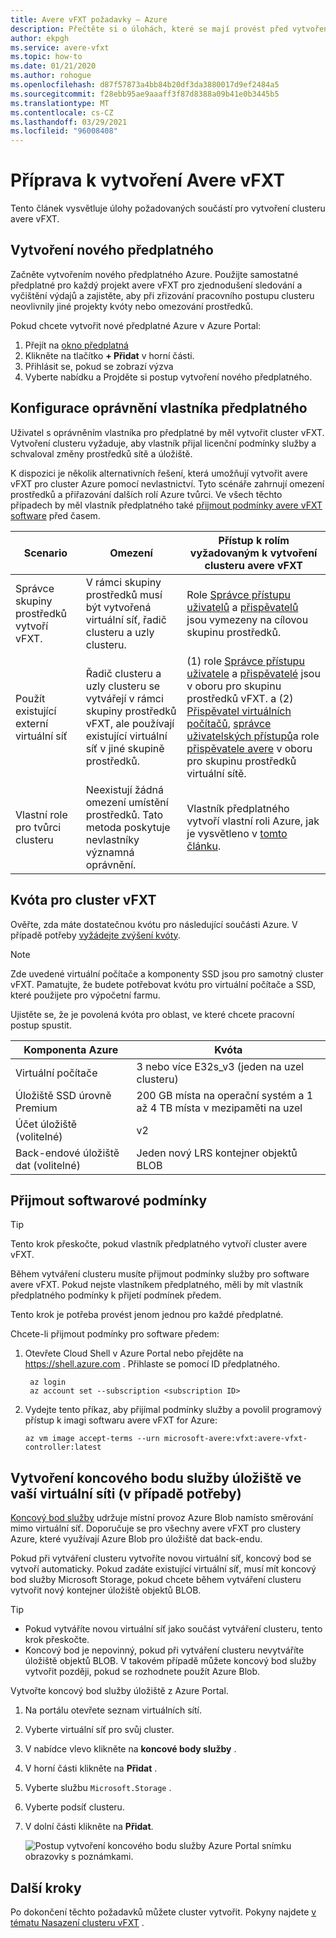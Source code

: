 ```yaml
---
title: Avere vFXT požadavky – Azure
description: Přečtěte si o úlohách, které se mají provést před vytvořením clusteru v avere vFXT pro Azure, včetně práce s předplatnými, kvótami a koncovými body služby úložiště.
author: ekpgh
ms.service: avere-vfxt
ms.topic: how-to
ms.date: 01/21/2020
ms.author: rohogue
ms.openlocfilehash: d87f57873a4bb84b20df3da3880017d9ef2484a5
ms.sourcegitcommit: f28ebb95ae9aaaff3f87d8388a09b41e0b3445b5
ms.translationtype: MT
ms.contentlocale: cs-CZ
ms.lasthandoff: 03/29/2021
ms.locfileid: "96008408"
---
```

# <a name="prepare-to-create-the-avere-vfxt"></a>Příprava k vytvoření Avere vFXT

Tento článek vysvětluje úlohy požadovaných součástí pro vytvoření clusteru avere vFXT.

## <a name="create-a-new-subscription"></a>Vytvoření nového předplatného

Začněte vytvořením nového předplatného Azure. Použijte samostatné předplatné pro každý projekt avere vFXT pro zjednodušení sledování a vyčištění výdajů a zajistěte, aby při zřizování pracovního postupu clusteru neovlivnily jiné projekty kvóty nebo omezování prostředků.

Pokud chcete vytvořit nové předplatné Azure v Azure Portal:

1. Přejít na [okno předplatná](https://ms.portal.azure.com/#blade/Microsoft_Azure_Billing/SubscriptionsBlade)
1. Klikněte na tlačítko **+ Přidat** v horní části.
1. Přihlásit se, pokud se zobrazí výzva
1. Vyberte nabídku a Projděte si postup vytvoření nového předplatného.

## <a name="configure-subscription-owner-permissions"></a>Konfigurace oprávnění vlastníka předplatného

Uživatel s oprávněním vlastníka pro předplatné by měl vytvořit cluster vFXT. Vytvoření clusteru vyžaduje, aby vlastník přijal licenční podmínky služby a schvaloval změny prostředků sítě a úložiště.

K dispozici je několik alternativních řešení, která umožňují vytvořit avere vFXT pro cluster Azure pomocí nevlastnictví. Tyto scénáře zahrnují omezení prostředků a přiřazování dalších rolí Azure tvůrci. Ve všech těchto případech by měl vlastník předplatného také [přijmout podmínky avere vFXT software](#accept-software-terms) před časem.

| Scenario | Omezení | Přístup k rolím vyžadovaným k vytvoření clusteru avere vFXT |
|----------|--------|-------|
| Správce skupiny prostředků vytvoří vFXT. | V rámci skupiny prostředků musí být vytvořená virtuální síť, řadič clusteru a uzly clusteru. | Role [Správce přístupu uživatelů](../role-based-access-control/built-in-roles.md#user-access-administrator) a [přispěvatelů](../role-based-access-control/built-in-roles.md#contributor) jsou vymezeny na cílovou skupinu prostředků. |
| Použít existující externí virtuální síť | Řadič clusteru a uzly clusteru se vytvářejí v rámci skupiny prostředků vFXT, ale používají existující virtuální síť v jiné skupině prostředků. | (1) role [Správce přístupu uživatele](../role-based-access-control/built-in-roles.md#user-access-administrator) a [přispěvatelé](../role-based-access-control/built-in-roles.md#contributor) jsou v oboru pro skupinu prostředků vFXT. a (2) [Přispěvatel virtuálních počítačů](../role-based-access-control/built-in-roles.md#virtual-machine-contributor), [správce uživatelských přístupů](../role-based-access-control/built-in-roles.md#user-access-administrator)a role [přispěvatele avere](../role-based-access-control/built-in-roles.md#avere-contributor) v oboru pro skupinu prostředků virtuální sítě. |
| Vlastní role pro tvůrci clusteru | Neexistují žádná omezení umístění prostředků. Tato metoda poskytuje nevlastníky významná oprávnění. | Vlastník předplatného vytvoří vlastní roli Azure, jak je vysvětleno v [tomto článku](avere-vfxt-non-owner.md). |

## <a name="quota-for-the-vfxt-cluster"></a>Kvóta pro cluster vFXT

Ověřte, zda máte dostatečnou kvótu pro následující součásti Azure. V případě potřeby [vyžádejte zvýšení kvóty](../azure-portal/supportability/resource-manager-core-quotas-request.md).

> [!NOTE]
> Zde uvedené virtuální počítače a komponenty SSD jsou pro samotný cluster vFXT. Pamatujte, že budete potřebovat kvótu pro virtuální počítače a SSD, které použijete pro výpočetní farmu.
>
> Ujistěte se, že je povolená kvóta pro oblast, ve které chcete pracovní postup spustit.

|Komponenta Azure|Kvóta|
|----------|-----------|
|Virtuální počítače|3 nebo více E32s_v3 (jeden na uzel clusteru) |
|Úložiště SSD úrovně Premium|200 GB místa na operační systém a 1 až 4 TB místa v mezipaměti na uzel |
|Účet úložiště (volitelné) |v2|
|Back-endové úložiště dat (volitelné) |Jeden nový LRS kontejner objektů BLOB |
<!-- this table also appears in the overview - update it there if updating here -->

## <a name="accept-software-terms"></a>Přijmout softwarové podmínky

> [!TIP]
> Tento krok přeskočte, pokud vlastník předplatného vytvoří cluster avere vFXT.

Během vytváření clusteru musíte přijmout podmínky služby pro software avere vFXT. Pokud nejste vlastníkem předplatného, měli by mít vlastník předplatného podmínky k přijetí podmínek předem.

Tento krok je potřeba provést jenom jednou pro každé předplatné.

Chcete-li přijmout podmínky pro software předem:

1. Otevřete Cloud Shell v Azure Portal nebo přejděte na <https://shell.azure.com> . Přihlaste se pomocí ID předplatného.

   ```azurecli
    az login
    az account set --subscription <subscription ID>
   ```

1. Vydejte tento příkaz, aby přijímal podmínky služby a povolil programový přístup k imagi softwaru avere vFXT for Azure:

   ```azurecli
   az vm image accept-terms --urn microsoft-avere:vfxt:avere-vfxt-controller:latest
   ```

## <a name="create-a-storage-service-endpoint-in-your-virtual-network-if-needed"></a>Vytvoření koncového bodu služby úložiště ve vaší virtuální síti (v případě potřeby)

[Koncový bod služby](../virtual-network/virtual-network-service-endpoints-overview.md) udržuje místní provoz Azure Blob namísto směrování mimo virtuální síť. Doporučuje se pro všechny avere vFXT pro clustery Azure, které využívají Azure Blob pro úložiště dat back-endu.

Pokud při vytváření clusteru vytvoříte novou virtuální síť, koncový bod se vytvoří automaticky. Pokud zadáte existující virtuální síť, musí mít koncový bod služby Microsoft Storage, pokud chcete během vytváření clusteru vytvořit nový kontejner úložiště objektů BLOB.<!-- if there is no endpoint in that situation, the cluster creation will fail -->

> [!TIP]
>
>* Pokud vytváříte novou virtuální síť jako součást vytváření clusteru, tento krok přeskočte.
>* Koncový bod je nepovinný, pokud při vytváření clusteru nevytváříte úložiště objektů BLOB. V takovém případě můžete koncový bod služby vytvořit později, pokud se rozhodnete použít Azure Blob.

Vytvořte koncový bod služby úložiště z Azure Portal.

1. Na portálu otevřete seznam virtuálních sítí.
1. Vyberte virtuální síť pro svůj cluster.
1. V nabídce vlevo klikněte na **koncové body služby** .
1. V horní části klikněte na **Přidat** .
1. Vyberte službu ``Microsoft.Storage`` .
1. Vyberte podsíť clusteru.
1. V dolní části klikněte na **Přidat**.

   ![Postup vytvoření koncového bodu služby Azure Portal snímku obrazovky s poznámkami.](media/avere-vfxt-service-endpoint.png)

## <a name="next-steps"></a>Další kroky

Po dokončení těchto požadavků můžete cluster vytvořit. Pokyny najdete [v tématu Nasazení clusteru vFXT](avere-vfxt-deploy.md) .